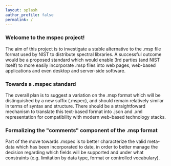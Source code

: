 ```yaml
---
layout: splash
author_profile: false
permalink: /
---
```

### Welcome to the mspec project!
The aim of this project is to investigate a stable alternative to the .msp file format used by NIST to distribute spectral libraries. A successful outcome would be a proposed standard which would enable 3rd parties (and NIST itself) to more easily incorporate .msp files into web pages, web-based applications and even desktop and server-side software.

### Towards a .mspec standard
The overall plan is to suggest a variation on the .msp format which will be distinguished by a new suffix (.mspec), and should remain relatively similar in terms of syntax and structure. There should be a straightfoward mechanism to translate this text-based format into .json and .xml representation for compatibility with modern web-based technology stacks.

### Formalizing the "comments" component of the .msp format
Part of the move towards .mspec is to better characterize the valid meta-data which has been incorporated to date, in order to better manage the decision regarding which fields will be supported and under what constraints (e.g. limitation by data type, format or controlled vocabulary).


